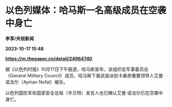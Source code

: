 # 以色列媒体：哈马斯一名高级成员在空袭中身亡
**李享/央视新闻**

**2023-10-17 15:48**

**https://m.thepaper.cn/detail/24964740**

据《以色列时报》10月17日下午报道，哈马斯宣布，该组织总军事委员会（General Military Council）成员、哈马斯下属武装派别卡桑旅重要领导人艾曼·诺法尔（Ayman Nofal）被杀。

以色列国防军和国家安全总局（辛贝特）发言人也已确认艾曼·诺法尔已在空袭中身亡。